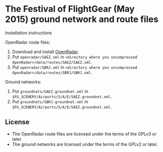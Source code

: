 The Festival of FlightGear (May 2015) ground network and route files
====================================================================

*Installation instructions*

OpenRadar route files:

1. Download and install [OpenRadar](http://wiki.flightgear.org/OpenRadar).
2. Put `openradar/SAEZ.xml` in `<directory where you uncompressed
   OpenRadar>/data/routes/SAEZ/SAEZ.xml`.
3. Put `openradar/SBRJ.xml` in `<directory where you uncompressed
   OpenRadar>/data/routes/SBRJ/SBRJ.xml`.

Ground networks:

1. Put `groundnets/SAEZ.groundnet.xml` in
   `$FG_SCENERY/Airports/S/A/E/SAEZ.groundnet.xml`.
2. Put `groundnets/SBRJ.groundnet.xml` in
   `$FG_SCENERY/Airports/S/A/E/SAEZ.groundnet.xml`.

License
--------

*  The OpenRadar route files are licensed under the terms of the GPLv3 or later.
*  The ground networks are licensed under the terms of the GPLv2 or later.